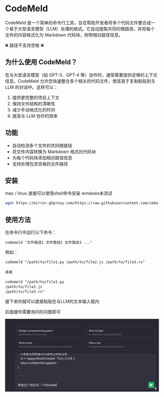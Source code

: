 # CodeMeld

CodeMeld 是一个简单的命令行工具，旨在帮助开发者将多个代码文件整合成一个易于大型语言模型（LLM）处理的格式。它自动提取共同的根路径，并将每个文件的内容格式化为 Markdown 代码块，附带相对路径信息。

❌ 路径不支持空格 ❌

## 为什么使用 CodeMeld？

在与大型语言模型（如 GPT-3、GPT-4 等）协作时，通常需要提供足够的上下文信息。CodeMeld 允许您快速整合多个相关的代码文件，使其易于复制粘贴到与 LLM 的对话中。这样可以：

1. 提供更完整的项目上下文
2. 保持文件结构的清晰性
3. 减少手动格式化的时间
4. 提高与 LLM 协作的效率

## 功能

- 自动检测多个文件的共同根路径
- 将文件内容转换为 Markdown 格式的代码块
- 为每个代码块添加相对路径信息
- 支持处理包含空格的文件路径

## 安装

mac / linux 直接可以使用shell命令安装 windows未测试

```sh
wget https://mirror.ghproxy.com/https://raw.githubusercontent.com/zeke-chin/CodeMeld/main/install.sh -O ~/codemeld.install.sh && chmod +X ~/codemeld.install.sh && sh ~/codemeld.install.sh && rm ~/codemeld.install.sh && codemeld -v
```

## 使用方法

在命令行中运行以下命令：

```
codemeld "文件路径1 文件路径2 文件路径3 ..."
```



例如：

```
codemeld "/path/to/file1.py /path/to/file2.js /path/to/file3.rs"

或者

codemeld "/path/to/file1.py
/path/to/file2.js
/path/to/file3.rs"
```

接下来你就可以直接粘贴在与LLM的文本输入框内

后面接你需要询问的问题即可

![image-20240802163120303](./assets/image-20240802163120303.png)

